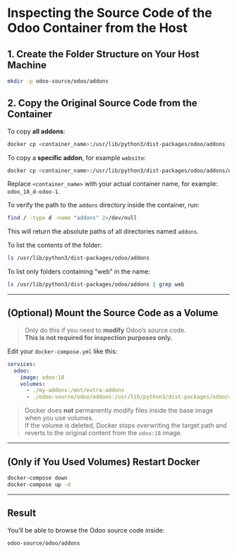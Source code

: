 
# Inspecting the Source Code of the Odoo Container from the Host

## 1. Create the Folder Structure on Your Host Machine

```bash
mkdir -p odoo-source/odoo/addons
```

## 2. Copy the Original Source Code from the Container

To copy **all addons**:

```bash
docker cp <container_name>:/usr/lib/python3/dist-packages/odoo/addons ./odoo-source/odoo/
```

To copy a **specific addon**, for example `website`:

```bash
docker cp <container_name>:/usr/lib/python3/dist-packages/odoo/addons/website ./odoo-source/odoo/
```

Replace `<container_name>` with your actual container name, for example: `odoo_18_d-odoo-1`.

To verify the path to the `addons` directory inside the container, run:

```bash
find / -type d -name "addons" 2>/dev/null
```

This will return the absolute paths of all directories named `addons`.

To list the contents of the folder:

```bash
ls /usr/lib/python3/dist-packages/odoo/addons
```

To list only folders containing "web" in the name:

```bash
ls /usr/lib/python3/dist-packages/odoo/addons | grep web
```

---

## (Optional) Mount the Source Code as a Volume

> Only do this if you need to **modify** Odoo’s source code.  
> **This is not required for inspection purposes only.**

Edit your `docker-compose.yml` like this:

```yaml
services:
  odoo:
    image: odoo:18
    volumes:
      - ./my-addons:/mnt/extra-addons
      - ./odoo-source/odoo/addons:/usr/lib/python3/dist-packages/odoo/addons
```

> Docker does **not** permanently modify files inside the base image when you use volumes.  
> If the volume is deleted, Docker stops overwriting the target path and reverts to the original content from the `odoo:18` image.

---

## (Only if You Used Volumes) Restart Docker

```bash
docker-compose down
docker-compose up -d
```

---

## Result

You’ll be able to browse the Odoo source code inside:

```
odoo-source/odoo/addons
```

